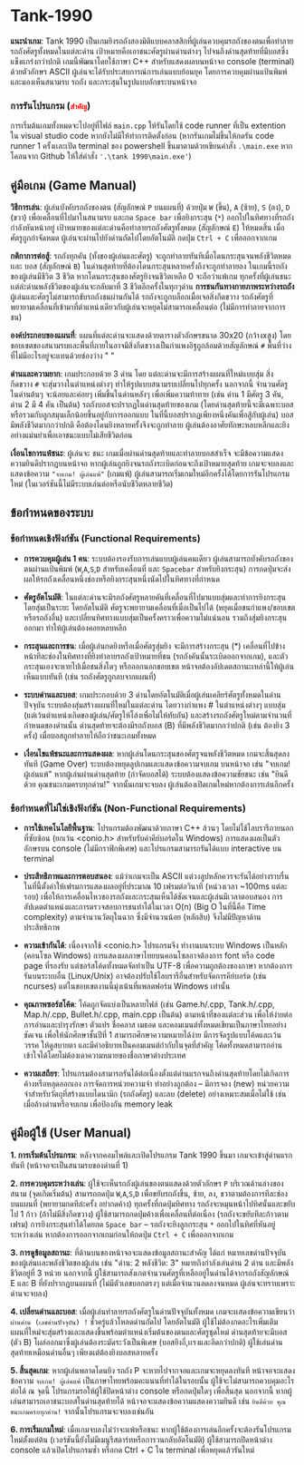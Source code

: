 # Tank-1990
**แนะนำเกม**: Tank 1990 เป็นเกมยิงรถถังสองมิติแบบคลาสสิกที่ผู้เล่นควบคุมรถถังของตนเพื่อทำลายรถถังศัตรูทั้งหมดในแต่ละด่าน เป้าหมายคือเอาชนะศัตรูผ่านด่านต่างๆ ไปจนถึงด่านสุดท้ายที่มีบอสซึ่งแข็งแกร่งกว่าปกติ เกมนี้พัฒนาโดยใช้ภาษา C++ สำหรับแสดงผลบนหน้าจอ console (terminal) ด้วยตัวอักษร ASCII ผู้เล่นจะได้รับประสบการณ์การเล่นแบบย้อนยุค โดยการควบคุมผ่านแป้นพิมพ์และมองเห็นสนามรบ รถถัง และกระสุนในรูปแบบอักขระบนหน้าจอ

### การรันโปรแกรม (<code style="color : red">สำคัญ</code>) 
การเริ่มต้นเกมทั้งหมดจะไปอยู่ที่ไฟล์ ```main.cpp``` ให้รันโดยใช้ code runner ที่เป็น extention ใน visual studio code หากยังไม่มีให้ทำการติดตั้งก่อน (หากรันเกมไม่ขึ้นให้กดรัน code runner 1 ครั้งเเละเปิด terminal ของ powershell ขึ้นมาตามด้วยเขียนคำสั่ง ```.\main.exe``` หากโคลนจาก Github ให้ใส่คำสั่ง ```'.\tank 1990\main.exe'```)

## คู่มือเกม (Game Manual)
**วิธีการเล่น**: ผู้เล่นบังคับรถถังของตน (สัญลักษณ์ ```P``` บนแผนที่) ด้วยปุ่ม ```W``` (ขึ้น), ```A``` (ซ้าย), ```S``` (ลง), ```D``` (ขวา) เพื่อเคลื่อนที่ไปมาในสนามรบ และกด ```Space bar``` เพื่อยิงกระสุน (```*```) ออกไปในทิศทางที่รถถังกำลังหันหน้าอยู่ เป้าหมายของแต่ละด่านคือทำลายรถถังศัตรูทั้งหมด (สัญลักษณ์ ```E```) ให้หมดสิ้น เมื่อศัตรูถูกกำจัดหมด ผู้เล่นจะผ่านไปยังด่านถัดไปโดยอัตโนมัติ กดปุ่ม ```Ctrl + C``` เพื่อออกจากเกม

**กติกาการต่อสู้**: รถถังทุกคัน (ทั้งของผู้เล่นและศัตรู) จะถูกทำลายทันทีเมื่อโดนกระสุนจนพลังชีวิตหมด เเละ บอส (สัญลักษณ์ ```B```) ในด่านสุดท้ายที่ต้องโดนกระสุนหลายครั้งถึงจะถูกทำลายลง ในเกมนี้รถถังของผู้เล่นมีชีวิต 3 ชีวิต หากโดนกระสุนของศัตรูยิงจนชีวิตเหลือ 0 จะถือว่าแพ้เกม ทุกครั้งที่ผู้เล่นชนะเเต่ล่ะด่านพลังชีวิตของผู้เล่นจะกลับมาที่ 3 ชีวิตอีกครั้งในทุกๆด่าน **การชนกันทางกายภาพระหว่างรถถัง** ผู้เล่นและศัตรูไม่สามารถขับรถถังชนผ่านกันได้ รถถังจะถูกบล็อกเมื่อเจอสิ่งกีดขวาง รถถังศัตรูที่พยายามเคลื่อนที่เข้ามาที่ตำแหน่งเดียวกับผู้เล่นจะหยุดไม่สามารถเคลื่อนต่อ (ไม่มีการทำลายจากการชน)

**องค์ประกอบของแผนที่**: แผนที่แต่ละด่านจะแสดงด้วยตารางตัวอักษรขนาด 30x20 (กว้างxสูง) โดยขอบเขตของสนามรบเเละพื้นที่ภายในอาจมีสิ่งกีดขวางเป็นกำแพงอิฐถูกล้อมด้วยสัญลักษณ์  ```#``` พื้นที่ว่างที่ไม่มีอะไรอยู่จะแทนด้วยช่องว่าง " "

**ด่านและความยาก**: เกมประกอบด้วย 3 ด่าน โดย แต่ละด่านจะมีการสร้างแผนที่ใหม่แบบสุ่ม สิ่งกีดขวาง ```#``` จะสุ่มวางในตำแหน่งต่างๆ ทำให้รูปแบบสนามรบเปลี่ยนไปทุกครั้ง นอกจากนี้ จำนวนศัตรูในด่านต้นๆ จะน้อยและค่อยๆ เพิ่มขึ้นในด่านหลังๆ เพื่อเพิ่มความท้าทาย (เช่น ด่าน 1 มีศัตรู 3 คัน, ด่าน 2 มี 4 คัน เป็นต้น) รถถังบอสจะปรากฏในด่านสุดท้ายของเกม (โดยด่านสุดท้ายนี้จะมีเฉพาะบอสหรือรวมกับลูกสมุนเล็กน้อยขึ้นอยู่กับการออกแบบ ในที่นี้บอสปรากฏเพียงหนึ่งคันเพื่อสู้กับผู้เล่น) บอสมีพลังชีวิตมากกว่าปกติ คือต้องโดนยิงหลายครั้งจึงจะถูกทำลาย ผู้เล่นต้องอาศัยทักษะหลบหลีกและยิงอย่างแม่นยำเพื่อเอาชนะแบบไม่เสียชีวิตก่อน

**เงื่อนไขการแพ้ชนะ**: ผู้เล่นจะ ชนะ เกมเมื่อผ่านด่านสุดท้ายและทำลายบอสสำเร็จ จะมีข้อความแสดงความยินดีปรากฏบนหน้าจอ หากผู้เล่นถูกยิงจนรถถังระเบิดก่อนจะถึงเป้าหมายสุดท้าย เกมจะจบลงและแสดงข้อความ ```"จบเกม! ผู้เล่นแพ้"``` (เกมแพ้) ผู้เล่นสามารถเริ่มเกมใหม่อีกครั้งได้โดยการรันโปรแกรมใหม่ (ในเวอร์ชันนี้ไม่มีระบบเล่นต่อหรือนับชีวิตหลายชีวิต)

## ข้อกำหนดของระบบ
### ข้อกำหนดเชิงฟังก์ชัน (Functional Requirements)
- **การควบคุมผู้เล่น 1 คน**: ระบบต้องรองรับการเล่นแบบผู้เล่นคนเดียว ผู้เล่นสามารถบังคับรถถังของตนผ่านแป้นพิมพ์ (```W```,```A```,```S```,```D``` สำหรับเคลื่อนที่ และ ```Spacebar``` สำหรับยิงกระสุน) การกดปุ่มจะส่งผลให้รถถังเคลื่อนหนึ่งช่องหรือยิงกระสุนหนึ่งนัดไปในทิศทางที่กำหนด

- **ศัตรูอัตโนมัติ**: ในแต่ละด่านจะมีรถถังศัตรูหลายคันที่เคลื่อนที่ไปมาแบบสุ่มและทำการยิงกระสุนโดยสุ่มเป็นระยะ โดยอัตโนมัติ ศัตรูจะพยายามเคลื่อนที่เมื่อเป็นไปได้ (หยุดเมื่อชนกำแพง/ขอบเขตหรือรถถังอื่น) และเปลี่ยนทิศทางแบบสุ่มเป็นครั้งคราวเพื่อความไม่แน่นอน รวมถึงสุ่มยิงกระสุนออกมา ทำให้ผู้เล่นต้องคอยหลบหลีก

- **กระสุนและการชน**: เมื่อผู้เล่นกดยิงหรือเมื่อศัตรูสุ่มยิง จะมีการสร้างกระสุน (*) เคลื่อนที่ไปข้างหน้าทีละช่องในทิศทางที่ยิงทำลายรถถังเป้าหมายที่ชน (รถถังคันนั้นระเบิดออกจากเกม), และตัวกระสุนเองจะหายไปเมื่อชนสิ่งใดๆ หรือออกนอกขอบเขต หน้าจอต้องอัปเดตสถานะเหล่านี้ให้ผู้เล่นเห็นแบบทันที (เช่น รถถังศัตรูถูกลบจากแผนที่)

- **ระบบด่านและบอส**: เกมประกอบด้วย 3 ด่านโดยอัตโนมัติเมื่อผู้เล่นเคลียร์ศัตรูทั้งหมดในด่านปัจจุบัน ระบบต้องสุ่มสร้างแผนที่ใหม่ในแต่ละด่าน โดยวางกำแพง # ในตำแหน่งต่างๆ แบบสุ่ม (แต่เว้นตำแหน่งเกิดของผู้เล่น/ศัตรูให้โล่งเพื่อไม่ให้ทับกัน) และสร้างรถถังศัตรูใหม่ตามจำนวนที่กำหนดของด่านนั้น ด่านสุดท้ายจะต้องมีรถถังบอส (B) ที่มีพลังชีวิตมากกว่าปกติ (เช่น ต้องยิง 3 ครั้ง) เมื่อบอสถูกทำลายให้ถือว่าชนะเกมทั้งหมด

- **เงื่อนไขแพ้ชนะและการแสดงผล**: หากผู้เล่นโดนกระสุนของศัตรูจนพลังชีวิตหมด เกมจะสิ้นสุดลงทันที (Game Over) ระบบต้องหยุดลูปเกมและแสดงข้อความจบเกม บนหน้าจอ เช่น "จบเกม! ผู้เล่นแพ้" หากผู้เล่นผ่านด่านสุดท้าย (กำจัดบอสได้) ระบบต้องแสดงข้อความชัยชนะ เช่น "ยินดีด้วย คุณชนะเกมครบทุกด่าน!" จากนั้นเกมจะจบลง ผู้เล่นต้องเปิดเกมใหม่หากต้องการเล่นอีกครั้ง

### ข้อกำหนดที่ไม่ใช่เชิงฟังก์ชัน (Non-Functional Requirements)
- **การใช้เทคโนโลยีพื้นฐาน**: โปรแกรมต้องพัฒนาด้วยภาษา C++ ล้วนๆ โดยไม่ใช้ไลบรารีภายนอกที่ซับซ้อน (ยกเว้น <conio.h> สำหรับรับค่าคีย์บอร์ดใน Windows) การแสดงผลเป็นตัวอักษรบน console (ไม่มีกราฟิกพิเศษ) และโปรแกรมสามารถรันได้แบบ interactive บน terminal

- **ประสิทธิภาพและการตอบสนอง**: แม้ว่าเกมจะเป็น ASCII แต่วงลูปหลักควรจะรันได้อย่างราบรื่น ในที่นี้ตั้งค่าให้เฟรมการแสดงผลอยู่ที่ประมาณ 10 เฟรมต่อวินาที (หน่วงเวลา ~100ms แต่ละรอบ) เพื่อให้การเคลื่อนไหวของรถถังและกระสุนเห็นได้ชัดเจนและผู้เล่นมีเวลาตอบสนอง การอัปเดตตำแหน่งและการตรวจสอบการชนทำได้ในเวลา O(n) (Big O ในที่นี้คือ Time complexity) ตามจำนวนวัตถุในฉาก ซึ่งมีจำนวนน้อย (หลักสิบ) จึงไม่มีปัญหาด้านประสิทธิภาพ

- **ความเข้ากันได้**: เนื่องจากใช้ <conio.h> โปรแกรมจึง ทำงานบนระบบ Windows เป็นหลัก (คอนโซล Windows) การแสดงผลภาษาไทยบนคอนโซลอาจต้องการ font หรือ code page ที่รองรับ แต่ซอร์สโค้ดทั้งหมดจัดทำเป็น UTF-8 เพื่อความถูกต้องของภาษา หากต้องการรันบนระบบอื่น (Linux/Unix) อาจต้องปรับใช้ไลบรารีอื่นสำหรับจัดการคีย์บอร์ด (เช่น ncurses) แต่ในขอบเขตงานนี้มุ่งเน้นที่แพลตฟอร์ม Windows เท่านั้น

- **คุณภาพซอร์สโค้ด**: โค้ดถูกจัดแบ่งเป็นหลายไฟล์ (เช่น Game.h/.cpp, Tank.h/.cpp, Map.h/.cpp, Bullet.h/.cpp, main.cpp เป็นต้น) ตามหน้าที่ของแต่ละส่วน เพื่อให้ง่ายต่อการอ่านและบำรุงรักษา ตัวแปร ชื่อคลาส เมธอด และคอมเมนต์ทั้งหมดเขียนเป็นภาษาไทยอย่างชัดเจน เพื่อให้นักศึกษาชั้นปีที่ 1 สามารถศึกษาความหมายได้ง่าย มีการจัดรูปแบบโค้ดและเว้นวรรค ให้ดูสบายตา และมีคำอธิบายเป็นคอมเมนต์กำกับในจุดที่สำคัญ โค้ดทั้งหมดสามารถอ่านเข้าใจได้โดยไม่ต้องเดาความหมายของชื่อภาษาต่างประเทศ

- **ความเสถียร**: โปรแกรมต้องสามารถรันได้ต่อเนื่องตั้งแต่ด่านแรกจนถึงด่านสุดท้ายโดยไม่เกิดการค้างหรือหลุดออกเอง การจัดการหน่วยความจำ ทำอย่างถูกต้อง – มีการจอง (new) หน่วยความจำสำหรับวัตถุที่สร้างแบบไดนามิก (รถถังศัตรู) และลบ (delete) อย่างเหมาะสมเมื่อไม่ใช้ เช่น เมื่อล้างด่านหรือจบเกม เพื่อป้องกัน memory leak

## คู่มือผู้ใช้ (User Manual)
**1. การเริ่มต้นโปรแกรม**: หลังจากคอมไพล์และเปิดโปรแกรม Tank 1990 ขึ้นมา เกมจะเข้าสู่ด่านแรกทันที (หน้าจอจะเป็นสนามรบของด่านที่ 1)

**2. การควบคุมระหว่างเล่น**: ผู้ใช้จะเห็นรถถังผู้เล่นของตนแสดงด้วยตัวอักษร ```P``` บริเวณด้านล่างของสนาม (จุดเกิดเริ่มต้น) สามารถกดปุ่ม ```W```,```A```,```S```,```D``` เพื่อขยับรถถังขึ้น, ซ้าย, ลง, ขวาตามต้องการทีละช่องบนแผนที่ (พยายามกดทีล่ะครั้ง อย่ากดค้าง) ทุกครั้งที่กดปุ่มทิศทาง รถถังจะหมุนหน้าไปทิศนั้นและขยับไป 1 ก้าว (ถ้าไม่มีสิ่งกีดขวาง) ผู้ใช้สามารถกดปุ่มค้างเพื่อเคลื่อนที่ต่อเนื่อง (รถถังจะขยับทีละก้าวตามเฟรม) การยิงกระสุนทำได้โดยกด ```Space bar``` – รถถังจะยิงลูกกระสุน ```*``` ออกไปในทิศที่หันอยู่ ระหว่างเล่น หากต้องการออกจากเกมก่อนให้กดปุ่ม ```Ctrl + C``` เพื่อออกจากเกม

**3. การดูข้อมูลสถานะ**: ที่ด้านบนของหน้าจอจะแสดงข้อมูลสถานะสำคัญ ได้แก่ หมายเลขด่านปัจจุบันของผู้เล่นเเละพลังชีวิตของผู้เล่น เช่น "ด่าน: 2 พลังชีวิต: 3" หมายถึงกำลังเล่นด่าน 2 ด่าน และมีพลังชีวิตอยู่ที่ 3 หน่วย นอกจากนี้ ผู้ใช้สามารถสังเกตจำนวนศัตรูที่เหลืออยู่ในด่านได้จากรถถังสัญลักษณ์ E และ B ที่ยังปรากฏบนแผนที่ (ไม่มีตัวเลขบอกตรงๆ แต่เมื่อจำนวนลดลงจนหมด ผู้เล่นจะทราบเพราะด่านจะจบลง)

**4. เปลี่ยนด่านและบอส**: เมื่อผู้เล่นทำลายรถถังศัตรูในด่านปัจจุบันทั้งหมด เกมจะเเสดงข้อความเขียนว่า ```ผ่านด่าน (เลขด่านปัจจุบัน) !``` ชั่วครู่แล้วโหลดด่านถัดไป โดยอัตโนมัติ ผู้ใช้ไม่ต้องกดอะไรเพิ่มเติม แผนที่ใหม่จะสุ่มสร้างและแสดงขึ้นพร้อมตำแหน่งเริ่มต้นของตนและศัตรูชุดใหม่ ด่านสุดท้ายจะมีบอส (ตัว B) โผล่ออกมาซึ่งผู้เล่นต้องระมัดระวังเป็นพิเศษ (บอสยิงถี่,เเรงและอึดกว่าปกติ) ผู้ใช้เล่นด่านสุดท้ายเหมือนด่านอื่นๆ เพียงแต่ต้องยิงบอสหลายครั้ง

**5. สิ้นสุดเกม**: หากผู้เล่นพลาดโดนยิง รถถัง P จะหายไปจากจอและเกมจะหยุดลงทันที หน้าจอจะแสดงข้อความ ```จบเกม! ผู้เล่นแพ้``` เป็นภาษาไทยพร้อมคะแนนที่ทำได้ในรอบนั้น ผู้ใช้จะไม่สามารถควบคุมอะไรต่อได้ ณ จุดนี้ โปรแกรมรอให้ผู้ใช้ปิดหน้าต่าง console หรือกดปุ่มใดๆ เพื่อสิ้นสุด นอกจากนี้ หากผู้เล่นสามารถเอาชนะบอสในด่านสุดท้ายได้ หน้าจอจะแสดงข้อความแสดงความยินดี เช่น ```ยินดีด้วย คุณชนะเกมครบทุกด่าน!``` จากนั้นโปรแกรมจะจบลงเช่นกัน

**6. การเริ่มเกมใหม่**: เมื่อเกมจบลงไม่ว่าจะแพ้หรือชนะ หากผู้ใช้ต้องการเล่นอีกครั้งจะต้องรันโปรแกรมใหม่ตั้งแต่ต้น (เวอร์ชันนี้ยังไม่มีเมนูรีสตาร์ทหรือการวนกลับอัตโนมัติ) ผู้ใช้สามารถปิดหน้าต่าง console แล้วเปิดโปรแกรมซ้ำ หรือกด Ctrl + C ใน terminal เพื่อหยุดแล้วรันใหม่
